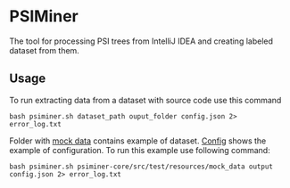 # PSIMiner

The tool for processing PSI trees from IntelliJ IDEA and creating labeled dataset from them.

## Usage

To run extracting data from a dataset with source code use this command
```shell
bash psiminer.sh dataset_path ouput_folder config.json 2> error_log.txt
```

Folder with [mock data](src/test/resources/mock_data) contains example of dataset.
[Config](config.json) shows the example of configuration.
To run this example use following command:
```shell
bash psiminer.sh psiminer-core/src/test/resources/mock_data output config.json 2> error_log.txt
```
